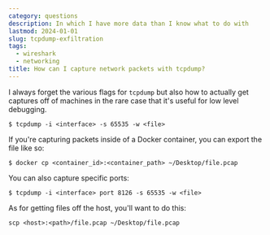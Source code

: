 ```yaml
---
category: questions
description: In which I have more data than I know what to do with
lastmod: 2024-01-01
slug: tcpdump-exfiltration
tags:
  - wireshark
  - networking
title: How can I capture network packets with tcpdump?
---
```

I always forget the various flags for `tcpdump` but also how to actually get captures off of machines in the rare case that it's useful for low level debugging.

```console
$ tcpdump -i <interface> -s 65535 -w <file>
```

If you're capturing packets inside of a Docker container, you can export the file like so:

```shell
$ docker cp <container_id>:<container_path> ~/Desktop/file.pcap
```

You can also capture specific ports:

```console
$ tcpdump -i <interface> port 8126 -s 65535 -w <file>
```

As for getting files off the host, you'll want to do this:

```console
scp <host>:<path>/file.pcap ~/Desktop/file.pcap
```